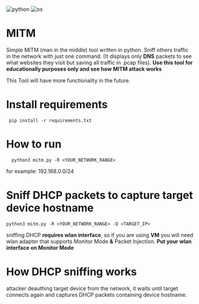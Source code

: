 ![python](https://img.shields.io/badge/Python-3.10.12-blue)
![os](https://img.shields.io/badge/OS-Linux-Yellow)
# MITM

Simple MITM (man in the middle) tool written in python.
Sniff others traffic in the network with just one command. (It displays only **DNS** packets to see what websites they visit but saving all traffic in .pcap files).
**Use this tool for educationally purposes only and see how MITM attack works**

This Tool will have more functionality in the future.
# Install requirements
```
 pip install -r requirements.txt
```

# How to run
```
  python3 mitm.py -R <YOUR_NETWORK_RANGE>
```
for example: 192.168.0.0/24
# Sniff DHCP packets to capture target device hostname
```
python3 mitm.py -R <YOUR_NETWORK_RANGE> -D <TARGET_IP>
```
sniffing DHCP **requires wlan interface**, so if you are using **VM** you will need wlan adapter that supports Monitor Mode **&** Packet Injection.
**Put your wlan interface on Monitor Mode**

# How DHCP sniffing works
attacker deauthing target device from the network, it waits until target connects again and captures DHCP packets containing device hostname.

